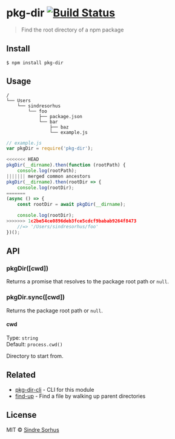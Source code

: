 # pkg-dir [![Build Status](https://travis-ci.org/sindresorhus/pkg-dir.svg?branch=master)](https://travis-ci.org/sindresorhus/pkg-dir)

> Find the root directory of a npm package


## Install

```
$ npm install pkg-dir
```


## Usage

```
/
└── Users
    └── sindresorhus
        └── foo
            ├── package.json
            └── bar
                ├── baz
                └── example.js
```

```js
// example.js
var pkgDir = require('pkg-dir');

<<<<<<< HEAD
pkgDir(__dirname).then(function (rootPath) {
	console.log(rootPath);
||||||| merged common ancestors
pkgDir(__dirname).then(rootDir => {
	console.log(rootDir);
=======
(async () => {
	const rootDir = await pkgDir(__dirname);

	console.log(rootDir);
>>>>>>> 1c2be54ce0896deb3fce5cdcf9babab9264f8473
	//=> '/Users/sindresorhus/foo'
})();
```


## API

### pkgDir([cwd])

Returns a promise that resolves to the package root path or `null`.

### pkgDir.sync([cwd])

Returns the package root path or `null`.

#### cwd

Type: `string`  
Default: `process.cwd()`

Directory to start from.


## Related

- [pkg-dir-cli](https://github.com/sindresorhus/pkg-dir-cli) - CLI for this module
- [find-up](https://github.com/sindresorhus/find-up) - Find a file by walking up parent directories


## License

MIT © [Sindre Sorhus](http://sindresorhus.com)
